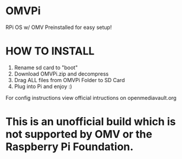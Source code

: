# OMVPi
RPi OS w/ OMV Preinstalled for easy setup!

# HOW TO INSTALL

1. Rename sd card to "boot"
2. Download OMVPi.zip and decompress
3. Drag ALL files from OMVPi Folder to SD Card
4. Plug into Pi and enjoy :)

For config instructions view official intructions on openmediavault.org

# This is an unofficial build which is not supported by OMV or the Raspberry Pi Foundation.
